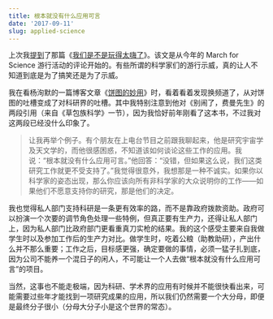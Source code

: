```yaml
---
title: 根本就没有什么应用可言
date: '2017-09-11'
slug: applied-science
---
```


上次我[提到](/cn/2017/05/amusing-to-death/)了那篇《[我们是不是玩得太嗨了](https://www.theatlantic.com/entertainment/archive/2017/04/are-we-having-too-much-fun/523143/)》。该文是从今年的 March for Science 游行活动的评论开始的。有些所谓的科学家们的游行示威，真的让人不知道到底是为了搞笑还是为了示威。

我在看杨洵默的一篇博客文章《[饼图的妙用](http://tcya.xyz/2017/07/19/should_government_fund_science.html)》时，看着看着发现换频道了，从对饼图的吐槽变成了对科研界的吐槽。其中我特别注意到他对《别闹了，费曼先生》的两段引用（来自《草包族科学》一节），因为我恰好前年刚看了这本书，不过我对这两段已经没什么印象了。

> 让我再举个例子。有个朋友在上电台节目之前跟我聊起来，他是研究宇宙学及天文学的，而他很感困惑，不知道该如何谈论这些工作的应用。我说：“根本就没有什么应用可言。”他回答：“没错，但如果这么说，我们这类研究工作就更不受支持了。”我觉得很意外，我想那是一种不诚实。如果你以科学家的姿态出现，那么你应该向所有非科学家的大众说明你的工作——如果他们不愿意支持你的研究，那是他们的决定。

我也觉得私人部门支持科研是一条更有效率的路，而不是靠政府拨款资助。政府可以扮演一个次要的调节角色处理一些特例，但真正要有生产力，还得让私人部门上，因为私人部门比政府部门更看重真刀实枪的结果。我的这个感受主要来自我做学生时以及参加工作后的生产力对比。做学生时，吃着公粮（助教助研），产出什么并不那么重要；工作之后，目标感更强，确定要做的事情，必须一猛子扎到底，因为公司不能养一个混日子的闲人，不可能让一个人去做“根本就没有什么应用可言”的项目。

当然，这事也不能走极端，因为科研、学术界的应用有时候并不能很快看出来，可能需要过些年才能找到一项研究成果的应用，所以我们仍然需要一个大分母，即便是最终分子很小（分母大分子小是这个世界的常态）。

